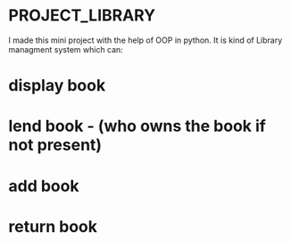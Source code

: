 # PROJECT_LIBRARY
I made this mini project with the help of OOP in python.
It is kind of Library managment system which can:
# display book
# lend book - (who owns the book if not present)
# add book
# return book
